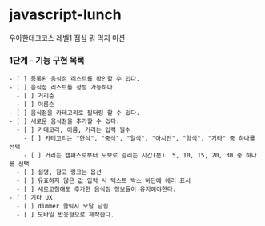 # javascript-lunch

우아한테크코스 레벨1 점심 뭐 먹지 미션

### 1단계 - 기능 구현 목록

    - [ ] 등록된 음식점 리스트를 확인할 수 있다.
    - [ ] 음식점 리스트를 정렬 가능하다.
      - [ ] 거리순
      - [ ] 이름순
    - [ ] 음식점을 카테고리로 필터링 할 수 있다.
    - [ ] 새로운 음식점을 추가할 수 있다.
      - [ ] 카테고리, 이름, 거리는 입력 필수
        - [ ] 카테고리는 "한식", "중식", "일식", "아시안", "양식", "기타" 중 하나를 선택
        - [ ] 거리는 캠퍼스로부터 도보로 걸리는 시간(분). 5, 10, 15, 20, 30 중 하나를 선택
      - [ ] 설명, 참고 링크는 옵션
      - [ ] 유효하지 않은 값 입력 시 텍스트 박스 하단에 에러 표시
      - [ ] 새로고침해도 추가한 음식점 정보들이 유지해야한다.
    - [ ] 기타 UX
      - [ ] dimmer 클릭시 모달 닫힘
      - [ ] 모바일 반응형으로 제작한다.
